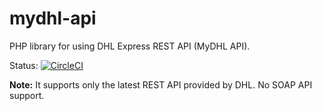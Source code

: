 # mydhl-api
PHP library for using DHL Express REST API (MyDHL API). 

Status: [![CircleCI](https://circleci.com/gh/sonnenglas/mydhl-api/tree/master.svg?style=shield)](https://circleci.com/gh/sonnenglas/mydhl-api/tree/master)

__Note:__ It supports only the latest REST API provided by DHL. No SOAP API support.
